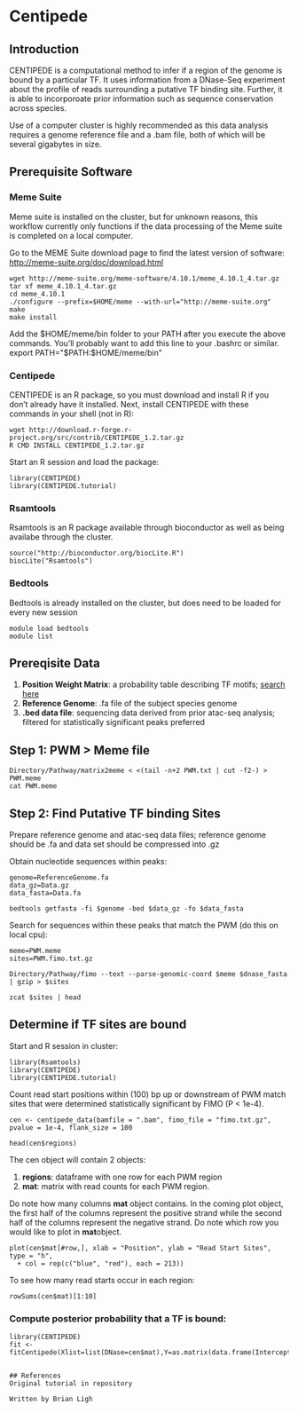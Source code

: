 # Centipede

## Introduction
CENTIPEDE is a computational method to infer if a region of the genome is bound by a particular TF. It uses information from a DNase-Seq experiment about the profile of reads surrounding a putative TF binding site. Further, it is able to incorporoate prior information such as sequence conservation across species.

Use of a computer cluster is highly recommended as this data analysis requires a genome reference file and a .bam file, both of which will be several gigabytes in size. 
## Prerequisite Software

### Meme Suite
Meme suite is installed on the cluster, but for unknown reasons, this workflow currently only functions if the data processing of the Meme suite is completed on a local computer.

Go to the MEME Suite download page to find the latest version of software:
http://meme-suite.org/doc/download.html
```
wget http://meme-suite.org/meme-software/4.10.1/meme_4.10.1_4.tar.gz tar xf meme_4.10.1_4.tar.gz
cd meme_4.10.1
./configure --prefix=$HOME/meme --with-url="http://meme-suite.org"
make
make install
```
Add the $HOME/meme/bin folder to your PATH after you execute the above commands. You’ll probably want
to add this line to your .bashrc or similar. export PATH="$PATH:$HOME/meme/bin"

### Centipede
CENTIPEDE is an R package, so you must download and install R if you don’t already have it installed. Next, install CENTIPEDE with these commands in your shell (not in R):
```
wget http://download.r-forge.r-project.org/src/contrib/CENTIPEDE_1.2.tar.gz 
R CMD INSTALL CENTIPEDE_1.2.tar.gz
```
Start an R session and load the package:
```
library(CENTIPEDE)
library(CENTIPEDE.tutorial)
```

### Rsamtools
Rsamtools is an R package available through bioconductor as well as being availabe through the cluster.
```
source("http://bioconductor.org/biocLite.R")
biocLite("Rsamtools")
```

### Bedtools
Bedtools is already installed on the cluster, but does need to be loaded for every new session
```
module load bedtools
module list
```

## Prereqisite Data
1. **Position Weight Matrix**: a probability table describing TF motifs; [search here](https://ccg.vital-it.ch/pwmtools/pwmbrowse.html)
2. **Reference Genome**: .fa file of the subject species genome
3. **.bed data file**: sequencing data derived from prior atac-seq analysis; filtered for statistically significant peaks preferred

## Step 1: PWM > Meme file
```
Directory/Pathway/matrix2meme < <(tail -n+2 PWM.txt | cut -f2-) > PWM.meme
cat PWM.meme
```

## Step 2: Find Putative TF binding Sites
Prepare reference genome and atac-seq data files; reference genome should be .fa and data set should be compressed into .gz

Obtain nucleotide sequences within peaks:
```
genome=ReferenceGenome.fa
data_gz=Data.gz
data_fasta=Data.fa

bedtools getfasta -fi $genome -bed $data_gz -fo $data_fasta
```

Search for sequences within these peaks that match the PWM (do this on local cpu):
```
meme=PWM.meme
sites=PWM.fimo.txt.gz

Directory/Pathway/fimo --text --parse-genomic-coord $meme $dnase_fasta | gzip > $sites

zcat $sites | head
```

## Determine if TF sites are bound
Start and R session in cluster:
```
library(Rsamtools)
library(CENTIPEDE)
library(CENTIPEDE.tutorial)
```

Count read start positions within (100) bp up or downstream of PWM match sites that were determined statistically significant by FIMO (P < 1e-4).
```
cen <- centipede_data(bamfile = ".bam", fimo_file = "fimo.txt.gz", pvalue = 1e-4, flank_size = 100

head(cen$regions)
```
The cen object will contain 2 objects: 
  1. **regions**: dataframe with one row for each PWM region
  2. **mat**: matrix with read counts for each PWM region.

Do note how many columns **mat** object contains. In the coming plot object, the first half of the columns represent the positive strand while the second half of the columns represent the negative strand.
Do note which row you would like to plot in **mat**object.

```
plot(cen$mat[#row,], xlab = "Position", ylab = "Read Start Sites", type = "h",
  + col = rep(c("blue", "red"), each = 213))
```
To see how many read starts occur in each region:
```
rowSums(cen$mat)[1:10]
```

### Compute posterior probability that a TF is bound:
```
library(CENTIPEDE)
fit <- fitCentipede(Xlist=list(DNase=cen$mat),Y=as.matrix(data.frame(Intercept=rep(1,nrow(cen$mat)))))


## References
Original tutorial in repository

Written by Brian Ligh
